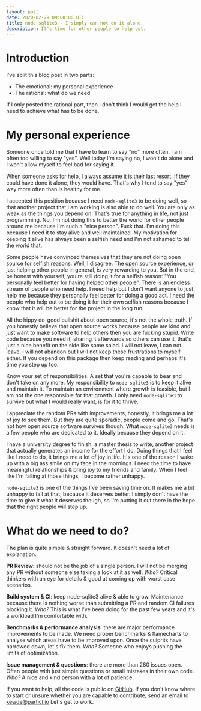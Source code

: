 ```yaml
---
layout: post
date: 2020-02-29 09:00:00 UTC
title: node-sqlite3 - I simply can not do it alone.
description: It's time for other people to help out.
---
```


# Introduction
I've split this blog post in two parts:
* The emotional: my personal experience
* The rational: what do we need

If I only posted the rational part, then I don't think I would get the help I need to achieve what has to be done.


# My personal experience

Someone once told me that I have to learn to say "no" more often. I am often too willing to say "yes".
Well today I'm saying no, I won't do alone and I won't allow myself to feel bad for saying it.

When someone asks for help, I always assume it is their last resort. If they could have done it alone, they would have.
That's why I tend to say "yes" way more often than is healthy for me.

I accepted this position because I need `node-sqlite3` to be doing well, so that another project that I am working is also able to do well.
You are only as weak as the things you depend on. That's true for anything in life, not just programming.
No, I'm not doing this to better the world for other people around me because I'm such a "nice person". Fuck that.
I'm doing this because I need it to stay alive and well maintained.
My motivation for keeping it alive has always been a selfish need and I'm not ashamed to tell the world that.

Some people have convinced themselves that they are not doing open source for selfish reasons.
Well, I disagree.
The open source experience, or just helping other people in general, is very rewarding to you.
But in the end, be honest with yourself, you're still doing it for a selfish reason:
"You personally feel better for having helped other people".
There is an endless stream of people who need help.
I need help but I don't want anyone to just help me because they personally feel better for doing a good act.
I need the people who help out to be doing it for their own selfish reasons because I know that it will be better for the project in the long run. 

All the hippy do-good bullshit about open source, it's not the whole truth.
If you honestly believe that open source works because people are kind and just want to make software to help others then you are fucking stupid.
Write code because you need it, sharing it afterwards so others can use it, that's just a nice benefit on the side like some salad.
I will not leave, I can not leave. I will not abandon but I will not keep these frustrations to myself either.
If you depend on this package then keep reading and perhaps it's time you step up too.

Know your set of responsibilities. A set that you're capable to bear and don't take on any more.
My responsibility to `node-sqlite3` is to keep it alive and maintain it. 
To maintain an environment where growth is feasible, but I am not the one responsible for that growth.
I only need `node-sqlite3` to survive but what I would really want, is for it to thrive.

I appreciate the random PRs with improvements, honestly, it brings me a lot of joy to see them.
But they are quite sporadic, people come and go. That's not how open source software survives though.
What `node-sqlite3` needs is a few people who are dedicated to it. Ideally because they depend on it.

I have a university degree to finish, a master thesis to write, another project that actually generates an income for the effort I do.
Doing things that I feel like I need to do, it brings me a lot of joy in life. It's one of the reason I wake up with a big ass smile on my face in the mornings.
I need the time to have meaningful relationships & bring joy to my friends and family.
When I feel like I'm failing at those things, I become rather unhappy.

`node-sqlite3` is one of the things I've been saving time on. It makes me a bit unhappy to fail at that, because it deserves better. 
I simply don't have the time to give it what it deserves though, so I'm putting it out there in the hope that the right people will step up.

# What do we need to do?
The plan is quite simple & straight forward. It doesn't need a lot of explanation.

**PR Review**: should not be the job of a single person. 
I will not be merging any PR without someone else taking a look at it as well.
*Who?* Critical thinkers with an eye for details & good at coming up with worst case scenarios.

**Build system & CI**: keep node-sqlite3 alive & able to grow. 
Maintenance because there is nothing worse than submitting a PR and random CI failures blocking it.
*Who?* This is what I've been doing for the past few years and it's a workload I'm comfortable with.

**Benchmarks & performance analysis**: there are major performance improvements to be made. 
We need proper benchmarks & flamecharts to analyse which areas have to be improved upon.
Once the culprits have narrowed down, let's fix them.
*Who?* Someone who enjoys pushing the limits of optimization.

**Issue management & questions**: there are more than 280 issues open. 
Often people with just simple questions or small mistakes in their own code. 
*Who?* A nice and kind person with a lot of patience.

If you want to help, all the code is public on [GitHub](https://github.com/mapbox/node-sqlite3).
If you don't know where to start or unsure whether you are capable to contribute, send an email to kewde@particl.io
Let's get to work.
